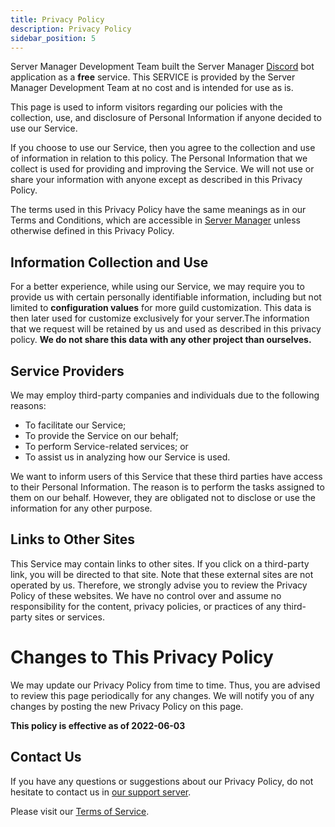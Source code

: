 ```yaml
---
title: Privacy Policy
description: Privacy Policy
sidebar_position: 5
---
```


Server Manager Development Team built the Server Manager [Discord](https://discord.com) bot application as a **free** service. This SERVICE is provided by the Server Manager Development Team at no cost and is intended for use as is.

This page is used to inform visitors regarding our policies with the collection, use, and disclosure of Personal Information if anyone decided to use our Service.

If you choose to use our Service, then you agree to the collection and use of information in relation to this policy. The Personal Information that we collect is used for providing and improving the Service. We will not use or share your information with anyone except as described in this Privacy Policy.

The terms used in this Privacy Policy have the same meanings as in our Terms and Conditions, which are accessible in [Server Manager](https://servermanagerbot.ml/invite) unless otherwise defined in this Privacy Policy.

## Information Collection and Use

For a better experience, while using our Service, we may require you to provide us with certain personally identifiable information, including but not limited to **configuration values** for more guild customization. This data is then later used for customize exclusively for your server.The information that we request will be retained by us and used as described in this privacy policy. __We do not share this data with any other project than ourselves.__

## Service Providers

We may employ third-party companies and individuals due to the following reasons:

*   To facilitate our Service;
*   To provide the Service on our behalf;
*   To perform Service-related services; or
*   To assist us in analyzing how our Service is used.

We want to inform users of this Service that these third parties have access to their Personal Information. The reason is to perform the tasks assigned to them on our behalf. However, they are obligated not to disclose or use the information for any other purpose.

## Links to Other Sites

This Service may contain links to other sites. If you click on a third-party link, you will be directed to that site. Note that these external sites are not operated by us. Therefore, we strongly advise you to review the Privacy Policy of these websites. We have no control over and assume no responsibility for the content, privacy policies, or practices of any third-party sites or services.

# Changes to This Privacy Policy

We may update our Privacy Policy from time to time. Thus, you are advised to review this page periodically for any changes. We will notify you of any changes by posting the new Privacy Policy on this page.

**This policy is effective as of 2022-06-03**

## Contact Us

If you have any questions or suggestions about our Privacy Policy, do not hesitate to contact us in [our support server](https://servermanagerbot.ml/support).

<div className="box">
  Please visit our <a href="/terms" className="discord-link">Terms of Service</a>.
</div>
